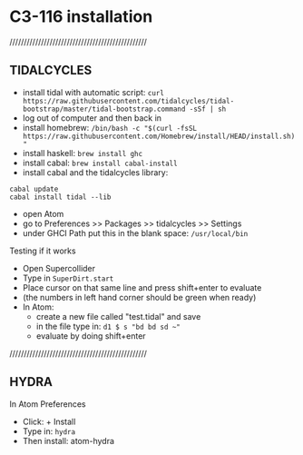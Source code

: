 # C3-116 installation

////////////////////////////////////////////////

## TIDALCYCLES

- install tidal with automatic script: `curl https://raw.githubusercontent.com/tidalcycles/tidal-bootstrap/master/tidal-bootstrap.command -sSf | sh`
- log out of computer and then back in
- install homebrew: `/bin/bash -c "$(curl -fsSL https://raw.githubusercontent.com/Homebrew/install/HEAD/install.sh)"`
- install haskell: `brew install ghc`
- install cabal: `brew install cabal-install`
- install cabal and the tidalcycles library:
```
cabal update
cabal install tidal --lib
```
- open Atom
- go to Preferences >> Packages >> tidalcycles >> Settings
- under GHCI Path put this in the blank space: `/usr/local/bin`

Testing if it works

- Open Supercollider
- Type in `SuperDirt.start`
- Place cursor on that same line and press shift+enter to evaluate
- (the numbers in left hand corner should be green when ready)
- In Atom:
  - create a new file called "test.tidal" and save
  - in the file type in: `d1 $ s "bd bd sd ~"`
  - evaluate by doing shift+enter

////////////////////////////////////////////////

## HYDRA

In Atom Preferences
- Click: + Install
- Type in: `hydra`
- Then install: atom-hydra
